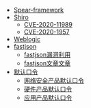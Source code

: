 * [Spear-framework]()
* [Shiro]()
	* [CVE-2020-11989](shiro/cve-2020-11989.md)
	* [CVE-2020-1957](shiro/cve-2020-1957.md)
* [Weblogic]()
* [fastjson](fastjson/)
  * [fastjson漏洞利用](fastjson/fastjson.md)
  * [fastjson文章文章](fastjson/paper.md)
* [默认口令]()
  * [网络安全产品默认口令](default-pwd/security-products.md)
  * [硬件产品默认口令](default-pwd/hardware-products.md)
  * [应用产品默认口令](default-pwd/app-products.md)

